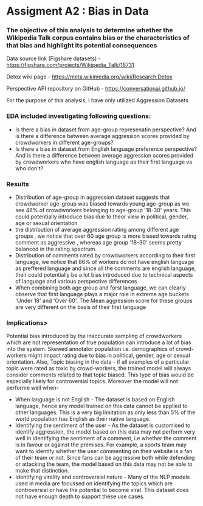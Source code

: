 <h1> Assigment A2 : Bias in Data</h1>

<h3>The objective of this analysis to determine whether the Wikipedia Talk corpus contains bias or the characteristics of that bias and highlight its potential consequences</h3>

Data source link (Figshare datasets) - https://figshare.com/projects/Wikipedia_Talk/16731

Detox wiki page - https://meta.wikimedia.org/wiki/Research:Detox

Perspective API repository on GitHub - https://conversationai.github.io/

For the purpose of this analysis, I have only utilized Aggression Datasets

<h3> EDA included investigating following questions:</h3>
<ul>
    <li> Is there a bias in dataset from age-group represenatin perspective? And is there a difference between average aggression scores provided by crowdworkers in different age-groups?</li>
<li> Is there a bias in dataset from English language preference perspective? And is there a difference between average aggression scores provided by crowdworkers who have english language as their first language vs who don't? </li>
    </ul>

<h3> Results </h3>
<ul>
    <li>Distribution of age-group in aggression dataset suggests that crowdworker age-group was biased towards young age-group as we see 48% of crowdworkers belonging to age-group '18-30' years. This could potentially introduce bias due to theor view in political, gender, age or sexual orientation</li>
    <li>the distribution of average aggression rating among different age groups , we notice that over 60 age group is more biased towards rating comment as aggressive , whereas age group '18-30' seems pretty balanced in the rating spectrum. </li>
    <li>Distribution of comments rated by crowdworkers according to their first language, we notice that 86% of workers do not have english language as preffered language and since all the comments are english language, their could potentially be a lot bias introduced due to technical aspects of language and various perspective differences</li>
    <li>When combining both age group and forst language, we can clearly observe that first language plays a major role in extreme age buckets 'Under 18' and 'Over 60'. The Mean aggression score for these groups are very different on the basis of their first language</li>
    </ul>
    
<h3> Implications> </h3>
Potential bias introduced by the inaccurate sampling of crowdworkers which are not representation of true population can introduce a lot of bias into the system. Skewed annotator population i.e. demographics of crowd-workers might impact rating due to bias in political, gender, age or sexual orientation. Also, Topic biasing in the data - if all examples of a particular topic were rated as toxic by crowd-workers, the trained model will always consider comments related to that topic biased. This type of bias would be especially likely for controversial topics. Moreover the model will not performe well when- 
<ul>
<li>When language is not English -  The dataset is based on English language, hence any model trained on this data cannot be applied to other languages. This is a very big limitation as only less than 5% of the world population has English as their native language.</li>

<li>Identifying the sentiment of the user - As the dataset is customised to identify aggression, the model based on this data may not perform very well in identifying the sentiment of a comment, i.e whether the comment is in favour or against the premises. For example, a sports team may want to identify whether the user commenting on their website is a fan of their team or not. Since fans can be aggressive both while defending or attacking the team, the model based on this data may not be able to make that distinction. </li>

<li>Identifying virality and controversial nature - Many of the NLP models used in media are focussed on identifying the topics which are controversial or have the potential to become viral. This dataset does not have enough depth to support these use cases. </li>
 </ul>
